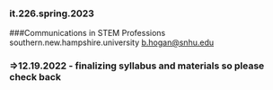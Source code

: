 ### it.226.spring.2023
###Communications in STEM Professions
southern.new.hampshire.university
b.hogan@snhu.edu

### **=>12.19.2022 - finalizing syllabus and materials so please check back**

